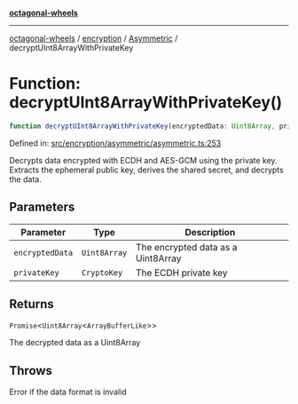 [**octagonal-wheels**](../../../README.md)

***

[octagonal-wheels](../../../modules.md) / [encryption](../../README.md) / [Asymmetric](../README.md) / decryptUInt8ArrayWithPrivateKey

# Function: decryptUInt8ArrayWithPrivateKey()

```ts
function decryptUInt8ArrayWithPrivateKey(encryptedData: Uint8Array, privateKey: CryptoKey): Promise<Uint8Array<ArrayBufferLike>>;
```

Defined in: [src/encryption/asymmetric/asymmetric.ts:253](https://github.com/vrtmrz/octagonal-wheels/blob/main/src/encryption/asymmetric/asymmetric.ts#L253)

Decrypts data encrypted with ECDH and AES-GCM using the private key.
Extracts the ephemeral public key, derives the shared secret, and decrypts the data.

## Parameters

| Parameter | Type | Description |
| ------ | ------ | ------ |
| `encryptedData` | `Uint8Array` | The encrypted data as a Uint8Array |
| `privateKey` | `CryptoKey` | The ECDH private key |

## Returns

`Promise`\<`Uint8Array`\<`ArrayBufferLike`\>\>

The decrypted data as a Uint8Array

## Throws

Error if the data format is invalid
